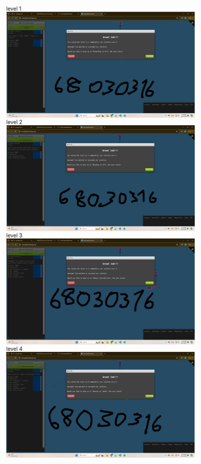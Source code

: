 level 1
![alt text](image-1.png)
level 2
![alt text](image-2.png)
level 3
![alt text](image3.png)
level 4
![alt text](image4.png)